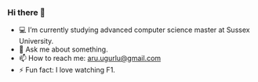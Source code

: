 ### Hi there 👋
- 💻 I’m currently studying advanced computer science master at Sussex University.
- 💬 Ask me about something.
- 📫 How to reach me: aru.ugurlu@gmail.com
- ⚡ Fun fact: I love watching F1.
<!--
**Arubey99/Arubey99** is a ✨ _special_ ✨ repository because its `README.md` (this file) appears on your GitHub profile.

Here are some ideas to get you started:

- 🔭 I’m currently working on ...
- 🌱 I’m currently learning ...
- 👯 I’m looking to collaborate on ...
- 🤔 I’m looking for help with ...
- 💬 Ask me about ...
- 📫 How to reach me: ...
- 😄 Pronouns: ...
- ⚡ Fun fact: ...
-->
